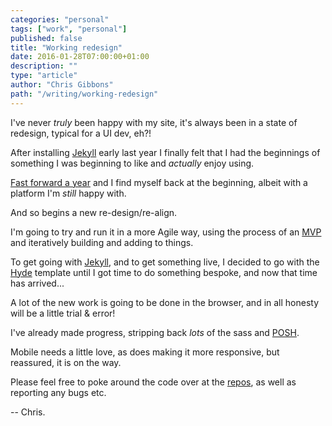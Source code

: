 ```yaml
---
categories: "personal"
tags: ["work", "personal"]
published: false
title: "Working redesign"
date: 2016-01-28T07:00:00+01:00
description: ""
type: "article"
author: "Chris Gibbons"
path: "/writing/working-redesign"
---
```


I've never _truly_ been happy with my site, it's always been in a state of redesign, typical for a UI dev, eh?!

After installing [Jekyll](https://jekyllrb.com/) early last year I finally felt that I had the beginnings of something I was beginning to like and _actually_ enjoy using.

[Fast forward a year](/2016/02/04/what-a-year) and I find myself back at the beginning, albeit with a platform I'm _still_ happy with.

And so begins a new re-design/re-align.

I'm going to try and run it in a more Agile way, using the process of an [MVP](https://en.wikipedia.org/wiki/Minimum_viable_product) and iteratively building and adding to things.

To get going with [Jekyll](https://jekyllrb.com/), and to get something live, I decided to go with the [Hyde](https://github.com/poole/hyde) template until I got time to do something bespoke, and now that time has arrived...

A lot of the new work is going to be done in the browser, and in all honesty will be a little trial & error!

I've already made progress, stripping back _lots_ of the sass and [POSH](https://en.wikipedia.org/wiki/Semantic_HTML).

Mobile needs a little love, as does making it more responsive, but reassured, it is on the way.

Please feel free to poke around the code over at the [repos](https://github.com/point12/point12.github.io), as well as reporting any bugs etc.

-- Chris.
